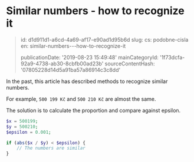 Similar numbers - how to recognize it
=====================================

> id: d1d911d1-a6cd-4a69-af17-e90ad1d95b6d
> slug:
> 	cs: podobne-cisla
> 	en: similar-numbers---how-to-recognize-it
> 
> publicationDate: '2019-08-23 15:49:48'
> mainCategoryId: '1f73dcfa-92a9-4738-ab30-8cbfb00ad23b'
> sourceContentHash: '07805228d14d5a91ba57a86914c3c8dd'

In the past, this article has described methods to recognize similar numbers.

For example, `500 199 Kč` and `500 210 Kč` are almost the same.

The solution is to calculate the proportion and compare against epsilon.

```php
$x = 500199;
$y = 500210;
$epsilon = 0.001;

if (abs($x / $y) < $epsilon) {
    // The numbers are similar
}
```
